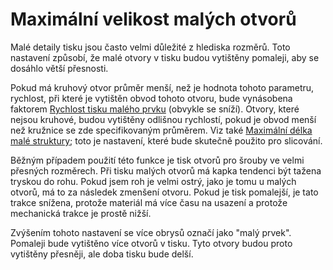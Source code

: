 Maximální velikost malých otvorů
====
Malé detaily tisku jsou často velmi důležité z hlediska rozměrů. Toto nastavení způsobí, že malé otvory v tisku budou vytištěny pomaleji, aby se dosáhlo větší přesnosti.

Pokud má kruhový otvor průměr menší, než je hodnota tohoto parametru, rychlost, při které je vytištěn obvod tohoto otvoru, bude vynásobena faktorem [Rychlost tisku malého prvku](small_feature_speed_factor.md) (obvykle se sníží). Otvory, které nejsou kruhové, budou vytištěny odlišnou rychlostí, pokud je obvod menší než kružnice se zde specifikovaným průměrem. Viz také [Maximální délka malé struktury](small_feature_max_length.md); toto je nastavení, které bude skutečně použito pro slicování.

Běžným případem použití této funkce je tisk otvorů pro šrouby ve velmi přesných rozměrech. Při tisku malých otvorů má kapka tendenci být tažena tryskou do rohu. Pokud jsem roh je velmi ostrý, jako je tomu u malých otvorů, má to za následek zmenšení otvoru. Pokud je tisk pomalejší, je tato trakce snížena, protože materiál má více času na usazení a protože mechanická trakce je prostě nižší.

Zvýšením tohoto nastavení se více obrysů označí jako "malý prvek". Pomaleji bude vytištěno více otvorů v tisku. Tyto otvory budou proto vytištěny přesněji, ale doba tisku bude delší.
